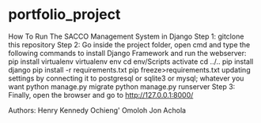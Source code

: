# portfolio_project



How To Run The SACCO Management System in Django
Step 1: gitclone this repository
Step 2: Go inside the project folder, open cmd and type the following commands to install Django Framework and run the webserver:
pip install virtualenv
virtualenv env
cd env/Scripts
activate
cd ../..
pip install django
pip install -r requirements.txt
pip freeze>requirements.txt
updating settings by connecting it to postgresql or sqlite3 or mysql; whatever you want
python manage.py migrate
python manage.py runserver
Step 3: Finally, open the browser and go to http://127.0.0.1:8000/



Authors: Henry Kennedy Ochieng' Omoloh
	Jon Achola
